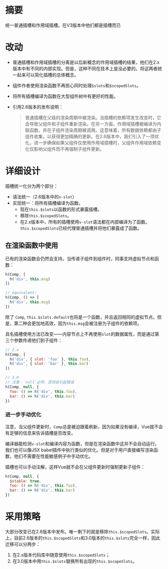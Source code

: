 # 摘要

统一普通插槽和作用域插槽。在V3版本中他们都是插槽而已

# 改动

- 普通插槽和作用域插槽的分离是以后新概念的作用域插槽的结果，他们在2.x版本中有不同的内部实现。但是，这种不同在技术上是没必要的。将这两者统一起来可以简化插槽的总体概念。

- 组件作者使用渲染函数不再担心同时处理`$slots`和`$scopedSlots`。

- 将所有插槽编译为函数在大型组件树中有更好的性能。

- 引用2.6版本的发布说明：

  > 普通插槽在父级的渲染周期中被渲染。当插槽的依赖项发生改变时，它会导致父组件和子组件重新渲染。在另一方面，作用域插槽被编译为内联函数，并在子组件渲染周期被调用。这意味着，所有数据依赖都由子组件收集，以获得更加精确的更新。在2.6版本中，我们引入了一项优化，进一步确保如果父组件仅使用作用域插槽时，父组件作用域依赖变化仅影响父组件而不再强制子组件更新。

# 详细设计

插槽统一化分为两个部分：

- 语法统一（2.6版本中的`v-slot`）
- 实现统一：将所有插槽编译为函数。
  - 现在`this.$slots`以函数的形式暴露插槽。
  - 移除`this.$scopedSlots`。
  - 在2.x版本中，所有的插槽使用`v-slot`语法都在内部编译为了函数。`this.$scopedSlots`已经代理普通插槽并将他们暴露成了函数。

## 在渲染函数中使用

已有的渲染函数会仍然会支持。当传递子组件到组件时，同事支持虚拟节点和函数：

``` js
h(Comp, [
  h('div', this.msg)
])

// equivalent:
h(Comp, () => [
  h('div', this.msg)
])
```

除了 `Comp`, `this.$slots.default`也将是一个函数，并且返回相同的虚拟节点。但是，第二种会更加地高效，因为`this.msg`会被注册为子组件的依赖项。

具名插槽使用方法已改变——内容节点上不再使用`slot`的数据属性，而是通过第三个参数传递他们到子组件：

``` js
// 2.x
h(Comp, [
  h('div', { slot: 'foo' }, this.foo),
  h('div', { slot: 'bar' }, this.bar)
])

// 3.0
// 注意：`null`必传，否则会引起错误
h(Comp, null, {
  foo: () => h('div', this.foo),
  bar: () => h('div', this.bar)
})
```

### 进一步手动优化

注意，当父组件更新时，`Comp`总是被迫跟着刷新，因为如果没有编译，Vue就不会有足够的信息来告诉插槽是否改变。

编译器能检测`v-slot`和编译内容为函数，但是在渲染函数中这并不会自动运行。我们也可以像JSX babel插件中执行类似的优化。但是对于用户直接编写渲染函数，他们不需要在性能敏感例子中手动优化。

插槽也可以手动注解，这样Vue就不会在父组件更新时强制更新子组件：

``` js
h(Comp, null, {
  $stable: true,
  foo: () => h('div', this.foo),
  bar: () => h('div', this.bar)
})
```

# 采用策略

大部分改变已在2.6版本中发布。唯一剩下的就是移除`this.$scopedSlots`。实际上，目前2.6版本的`this.$scopedSlots`和3.0版本的`this.$slots`完全一样，因此迁移可以分两步：

1. 在2.x版本代码库中随意使用`this.$scopedSlots`；
2. 在3.0版本中用`this.$slots`替换所有出现的`this.$scopeSlots`。